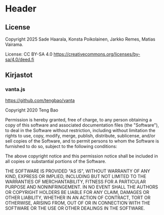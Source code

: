 # Header

## License

Copyright 2025 Sade Haarala, Konsta Poikolainen, Jarkko Remes, Matias Vairama.

License: CC BY-SA 4.0 https://creativecommons.org/licenses/by-sa/4.0/deed.fi

## Kirjastot

### vanta.js

https://github.com/tengbao/vanta

Copyright 2020 Teng Bao

Permission is hereby granted, free of charge, to any person obtaining a copy of this software and associated documentation files (the "Software"), to deal in the Software without restriction, including without limitation the rights to use, copy, modify, merge, publish, distribute, sublicense, and/or sell copies of the Software, and to permit persons to whom the Software is furnished to do so, subject to the following conditions:

The above copyright notice and this permission notice shall be included in all copies or substantial portions of the Software.

THE SOFTWARE IS PROVIDED "AS IS", WITHOUT WARRANTY OF ANY KIND, EXPRESS OR IMPLIED, INCLUDING BUT NOT LIMITED TO THE WARRANTIES OF MERCHANTABILITY, FITNESS FOR A PARTICULAR PURPOSE AND NONINFRINGEMENT. IN NO EVENT SHALL THE AUTHORS OR COPYRIGHT HOLDERS BE LIABLE FOR ANY CLAIM, DAMAGES OR OTHER LIABILITY, WHETHER IN AN ACTION OF CONTRACT, TORT OR OTHERWISE, ARISING FROM, OUT OF OR IN CONNECTION WITH THE SOFTWARE OR THE USE OR OTHER DEALINGS IN THE SOFTWARE.
